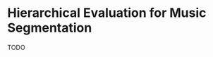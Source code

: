 Hierarchical Evaluation for Music Segmentation
==============================================

TODO
